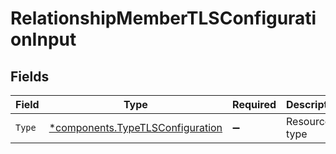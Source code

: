 # RelationshipMemberTLSConfigurationInput


## Fields

| Field                                                                           | Type                                                                            | Required                                                                        | Description                                                                     |
| ------------------------------------------------------------------------------- | ------------------------------------------------------------------------------- | ------------------------------------------------------------------------------- | ------------------------------------------------------------------------------- |
| `Type`                                                                          | [*components.TypeTLSConfiguration](../../models/shared/typetlsconfiguration.md) | :heavy_minus_sign:                                                              | Resource type                                                                   |